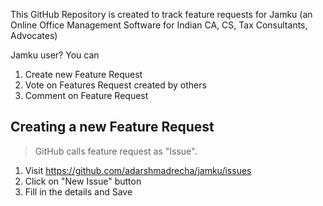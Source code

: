 This GitHub Repository is created to track feature requests for Jamku (an Online Office Management Software for Indian CA, CS, Tax Consultants, Advocates)

Jamku user? You can
1. Create new Feature Request
2. Vote on Features Request created by others
3. Comment on Feature Request


## Creating a new Feature Request
> GitHub calls feature request as "Issue".
1. Visit https://github.com/adarshmadrecha/jamku/issues
2. Click on "New Issue" button
3. Fill in the details and Save
